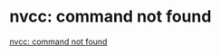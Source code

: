 # nvcc: command not found
[nvcc: command not found](https://aiwithcloud.com/2022/01/07/nvcc-command-not-found/)